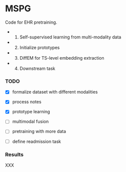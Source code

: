 # MSPG

Code for EHR pretraining.

- 1. Self-supervised learning from multi-modality data
- 2. Initialize prototypes
- 3. DiffEM for TS-level embedding extraction
- 4. Downstream task

### TODO

- [x] formalize dataset with different modalities
- [x] process notes
- [x] prototype learning
- [ ] multimodal fusion
- [ ] pretraining with more data
- [ ] define readmission task


### Results
XXX